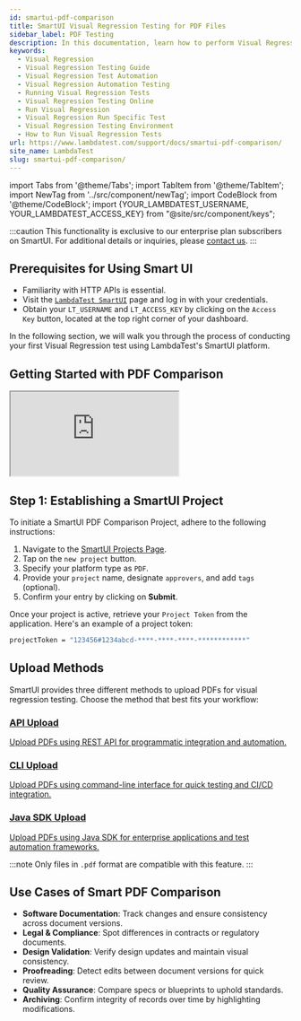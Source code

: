 ```yaml
---
id: smartui-pdf-comparison
title: SmartUI Visual Regression Testing for PDF Files
sidebar_label: PDF Testing
description: In this documentation, learn how to perform Visual Regression testing of PDFs using SmartUI.
keywords:
  - Visual Regression
  - Visual Regression Testing Guide
  - Visual Regression Test Automation
  - Visual Regression Automation Testing
  - Running Visual Regression Tests
  - Visual Regression Testing Online
  - Run Visual Regression
  - Visual Regression Run Specific Test
  - Visual Regression Testing Environment
  - How to Run Visual Regression Tests
url: https://www.lambdatest.com/support/docs/smartui-pdf-comparison/  
site_name: LambdaTest
slug: smartui-pdf-comparison/
---
```


import Tabs from '@theme/Tabs';
import TabItem from '@theme/TabItem';
import NewTag from '../src/component/newTag';
import CodeBlock from '@theme/CodeBlock';
import {YOUR_LAMBDATEST_USERNAME, YOUR_LAMBDATEST_ACCESS_KEY} from "@site/src/component/keys";

<script type="application/ld+json"
      dangerouslySetInnerHTML={{ __html: JSON.stringify({
       "@context": "https://schema.org",
        "@type": "BreadcrumbList",
        "itemListElement": [{
          "@type": "ListItem",
          "position": 1,
          "name": "Home",
          "item": "https://www.lambdatest.com"
        },{
          "@type": "ListItem",
          "position": 2,
          "name": "Support",
          "item": "https://www.lambdatest.com/support/docs/"
        },{
          "@type": "ListItem",
          "position": 3,
          "name": "SmartUI PDF Comparison",
          "item": "https://www.lambdatest.com/support/docs/smartui-pdf-comparison/"
        }]
      })
    }}
></script>

:::caution
This functionality is exclusive to our enterprise plan subscribers on SmartUI. For additional details or inquiries, please [contact us](https://www.lambdatest.com/demo).
:::

## Prerequisites for Using Smart UI

- Familiarity with HTTP APIs is essential.
- Visit the [`LambdaTest SmartUI`](https://smartui.lambdatest.com/) page and log in with your credentials.
- Obtain your `LT_USERNAME` and `LT_ACCESS_KEY` by clicking on the `Access Key` button, located at the top right corner of your dashboard.

In the following section, we will walk you through the process of conducting your first Visual Regression test using LambdaTest's SmartUI platform.

<div className="ytframe"> 
<div className="youtube" data-embed="H91z4j5_JvQ">
    <div className="play-button"></div>
</div>
</div>

## Getting Started with PDF Comparison

<div className="storylane-iframe">
  <script async src="https://js.storylane.io/js/v2/storylane.js"></script>
  <div className="sl-embed">
    <iframe loading="lazy" className="sl-demo" src="https://app.storylane.io/demo/czorj4fbzohf?embed=inline" name="sl-embed" allow="fullscreen" allowfullscreen></iframe>
  </div>
</div>

## Step 1: Establishing a SmartUI Project

To initiate a SmartUI PDF Comparison Project, adhere to the following instructions:

1. Navigate to the [SmartUI Projects Page](https://smartui.lambdatest.com/).
2. Tap on the `new project` button.
3. Specify your platform type as `PDF`.
4. Provide your `project` name, designate `approvers`, and add `tags` (optional).
5. Confirm your entry by clicking on **Submit**.

Once your project is active, retrieve your `Project Token` from the application. Here's an example of a project token:

```bash
projectToken = "123456#1234abcd-****-****-****-************"
```

## Upload Methods

SmartUI provides three different methods to upload PDFs for visual regression testing. Choose the method that best fits your workflow:

<div className="support_main">  
  <a href="/support/docs/smartui-pdf-api-upload/">
    <div className="support_inners">
      <h3>API Upload</h3>
      <p>Upload PDFs using REST API for programmatic integration and automation.</p>
    </div>
  </a>
  <a href="/support/docs/smartui-pdf-cli-upload/">
    <div className="support_inners">
      <h3>CLI Upload</h3>
      <p>Upload PDFs using command-line interface for quick testing and CI/CD integration.</p>
    </div>
  </a>
  <a href="/support/docs/smartui-pdf-java-sdk/">
    <div className="support_inners">
      <h3>Java SDK Upload</h3>
      <p>Upload PDFs using Java SDK for enterprise applications and test automation frameworks.</p>
    </div>
  </a>
</div>

:::note 
Only files in `.pdf` format are compatible with this feature.
:::

## Use Cases of Smart PDF Comparison

- **Software Documentation**: Track changes and ensure consistency across document versions.
- **Legal & Compliance**: Spot differences in contracts or regulatory documents.
- **Design Validation**: Verify design updates and maintain visual consistency.
- **Proofreading**: Detect edits between document versions for quick review.
- **Quality Assurance**: Compare specs or blueprints to uphold standards.
- **Archiving**: Confirm integrity of records over time by highlighting modifications.
